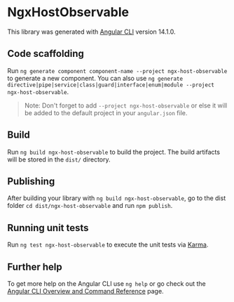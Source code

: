 # NgxHostObservable

This library was generated with [Angular CLI](https://github.com/angular/angular-cli) version 14.1.0.

## Code scaffolding

Run `ng generate component component-name --project ngx-host-observable` to generate a new component. You can also use `ng generate directive|pipe|service|class|guard|interface|enum|module --project ngx-host-observable`.
> Note: Don't forget to add `--project ngx-host-observable` or else it will be added to the default project in your `angular.json` file. 

## Build

Run `ng build ngx-host-observable` to build the project. The build artifacts will be stored in the `dist/` directory.

## Publishing

After building your library with `ng build ngx-host-observable`, go to the dist folder `cd dist/ngx-host-observable` and run `npm publish`.

## Running unit tests

Run `ng test ngx-host-observable` to execute the unit tests via [Karma](https://karma-runner.github.io).

## Further help

To get more help on the Angular CLI use `ng help` or go check out the [Angular CLI Overview and Command Reference](https://angular.io/cli) page.
